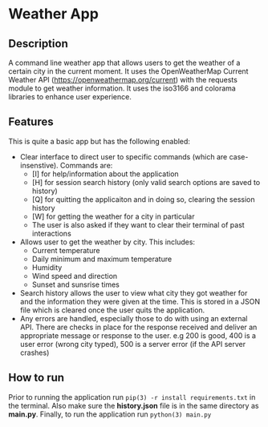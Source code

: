 # Weather App

## Description
A command line weather app that allows users to get the weather of a certain city in the current moment. It uses the OpenWeatherMap Current Weather API (https://openweathermap.org/current) with the requests module to get weather information. It uses the iso3166 and colorama libraries to enhance user experience.

## Features
This is quite a basic app but has the following enabled:
- Clear interface to direct user to specific commands (which are case-insenstive). Commands are:
  - [I] for help/information about the application
  - [H] for session search history (only valid search options are saved to history)
  - [Q] for quitting the applicaiton and in doing so, clearing the session history
  - [W] for getting the weather for a city in particular
  - The user is also asked if they want to clear their terminal of past interactions
- Allows user to get the weather by city. This includes:
  - Current temperature
  - Daily minimum and maximum temperature
  - Humidity
  - Wind speed and direction
  - Sunset and sunsrise times
- Search history allows the user to view what city they got weather for and the information they were given at the time. This is stored in a JSON file which is cleared once the user quits the application.
- Any errors are handled, especially those to do with using an external API. There are checks in place for the response received and deliver an appropriate message or response to the user. e.g 200 is good, 400 is a user error (wrong city typed), 500 is a server error (if the API server crashes)

## How to run
Prior to running the application run ```pip(3) -r install requirements.txt``` in the terminal.
Also make sure the **history.json** file is in the same directory as **main.py**.
Finally, to run the application run ```python(3) main.py```
